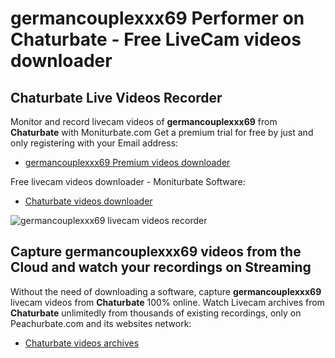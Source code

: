 # germancouplexxx69 Performer on Chaturbate - Free LiveCam videos downloader

## Chaturbate Live Videos Recorder

Monitor and record livecam videos of **germancouplexxx69** from **Chaturbate** with Moniturbate.com
Get a premium trial for free by just and only registering with your Email address:
* [germancouplexxx69 Premium videos downloader](https://moniturbate.com/request-demo-licence-key.html)

Free livecam videos downloader - Moniturbate Software:
* [Chaturbate videos downloader](https://moniturbate.com/moniturbate-download-software.html)

![germancouplexxx69 livecam videos recorder](https://peachurnet.com/templates/moniturbate-software.png)


## Capture germancouplexxx69 videos from the Cloud and watch your recordings on Streaming

Without the need of downloading a software, capture **germancouplexxx69** livecam videos from **Chaturbate** 100% online.
Watch Livecam archives from **Chaturbate** unlimitedly from thousands of existing recordings, only on Peachurbate.com and its websites network:
* [Chaturbate videos archives](https://peachurnet.com/)
